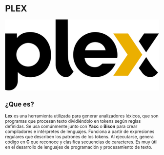 # PLEX

![PLEX](img/Plex_logo_2022.svg.png)

## ¿Que es? 
**Lex** es una herramienta utilizada para generar analizadores léxicos, que son programas que procesan texto dividiéndolo en tokens según reglas definidas. Se usa comúnmente junto con **Yacc** o **Bison** para crear compiladores e intérpretes de lenguajes. Funciona a partir de expresiones regulares que describen los patrones de los tokens. Al ejecutarse, genera código en **C** que reconoce y clasifica secuencias de caracteres. Es muy útil en el desarrollo de lenguajes de programación y procesamiento de texto.
